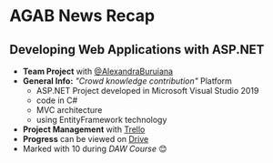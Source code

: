 # AGAB News Recap 
## Developing Web Applications with ASP.NET 

- **Team Project** with [@AlexandraBuruiana](https://github.com/alexandraburu23)
- **General Info:** _"Crowd knowledge contribution"_ Platform
  - ASP.NET Project developed in Microsoft Visual Studio 2019
  - code in C# 
  - MVC architecture
  - using EntityFramework technology
- **Project Management** with [Trello](https://trello.com/b/DGqCyN9y/proiect-daw)
- **Progress** can be viewed on [Drive](https://drive.google.com/drive/u/1/folders/0ACVP4XNP-5vdUk9PVA)
- Marked with 10 during _DAW Course_ :blush:

